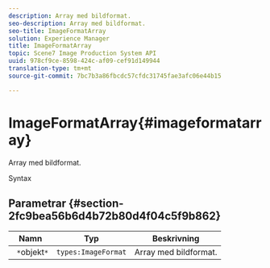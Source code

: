 ```yaml
---
description: Array med bildformat.
seo-description: Array med bildformat.
seo-title: ImageFormatArray
solution: Experience Manager
title: ImageFormatArray
topic: Scene7 Image Production System API
uuid: 978cf9ce-8598-424c-af09-cef91d149944
translation-type: tm+mt
source-git-commit: 7bc7b3a86fbcdc57cfdc31745fae3afc06e44b15

---
```



# ImageFormatArray{#imageformatarray}

Array med bildformat.

Syntax

## Parametrar {#section-2fc9bea56b6d4b72b80d4f04c5f9b862}

| Namn | Typ | Beskrivning |
|---|---|---|
| ` *`objekt`*` | `types:ImageFormat` | Array med bildformat. |

